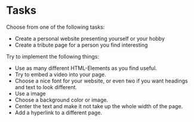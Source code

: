 # Tasks

Choose from one of the following tasks:

- Create a personal website presenting yourself or your hobby
- Create a tribute page for a person you find interesting

Try to implement the following things:

- Use as many different HTML-Elements as you find useful.
- Try to embed a video into your page.
- Choose a nice font for your website, or even two if you want headings and text to look different.
- Use a image
- Choose a background color or image.
- Center the text and make it not take up the whole width of the page.
- Add a hyperlink to a different page.